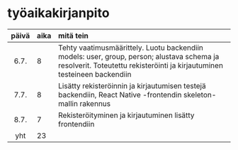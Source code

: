 # työaikakirjanpito

| päivä | aika | mitä tein  |
| :----:|:-----| :-----|
| 6.7. |   8  | Tehty vaatimusmäärittely. Luotu backendiin models: user, group, person; alustava schema ja resolverit. Toteutettu rekisteröinti ja kirjautuminen testeineen backendiin |
| 7.7. |   8  | Lisätty rekisteröinnin ja kirjautumisen testejä backendiin, React Native -frontendin skeleton-mallin rakennus |
| 8.7. |   7  | Rekisteröityminen ja kirjautuminen lisätty frontendiin |
| yht   | 23   | | 